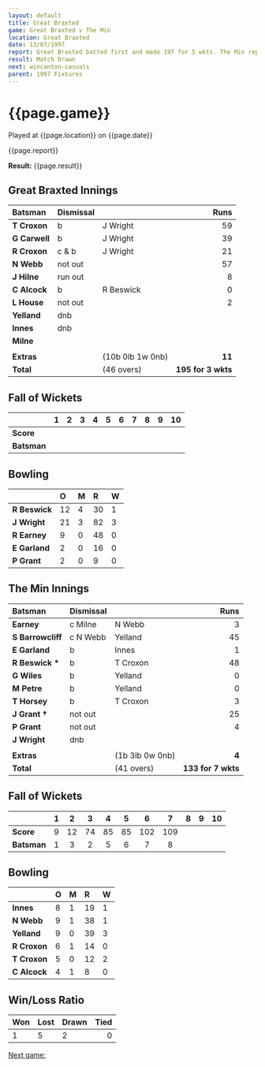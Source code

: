 ```yaml
---
layout: default
title: Great Braxted
game: Great Braxted v The Min
location: Great Braxted
date: 13/07/1997
report: Great Braxted batted first and made 197 for 5 wkts. The Min replied with 133 for 7 wkts
result: Match Drawn
next: wincanton-casuals
parent: 1997 Fixtures
---
```


# {{page.game}}

Played at {{page.location}} on {{page.date}}

{{page.report}}

**Result:** {{page.result}}

## Great Braxted Innings

| Batsman | Dismissal |  | Runs |
|:---|:---|---|---:|
| **T Croxon** | b | J Wright | 59 |
| **G Carwell** | b | J Wright | 39 |
| **R Croxon** | c & b | J Wright | 21 |
| **N Webb** | not out |  | 57 |
| **J Hilne** | run out |  | 8 |
| **C Alcock** | b | R Beswick | 0 |
| **L House** | not out |  | 2 |
| **Yelland** | dnb |  |  |
| **Innes** | dnb |  |  |
| **Milne** |  |  |  |
|  |  |  |  |
| **Extras** | | (10b 0lb 1w 0nb) | **11** |
| **Total** | | (46 overs) | ****195 for 3 wkts**** |

## Fall of Wickets

| | 1 | 2 | 3 | 4 | 5 | 6 | 7 | 8 | 9 | 10 |
|---|:---:|:---:|:---:|:---:|:---:|:---:|:---:|:---:|:---:|:---:|
| **Score** |  |  |  |  |  |  |  |  |  |  |
| **Batsman** |  |  |  |  |  |  |  |  |  |  |

## Bowling

| | O | M | R | W |
|---|:---|:---|:---|:---|
| **R Beswick** | 12 | 4 | 30 | 1 |
| **J Wright** | 21 | 3 | 82 | 3 |
| **R Earney** | 9 | 0 | 48 | 0 |
| **E Garland** | 2 | 0 | 16 | 0 |
| **P Grant** | 2 | 0 | 9 | 0 |

## The Min Innings

| Batsman | Dismissal |  | Runs |
|:---|:---|---|---:|
| **Earney** | c Milne | N Webb | 3 |
| **S Barrowcliff** | c N Webb | Yelland | 45 |
| **E Garland** | b | Innes | 1 |
| **R Beswick &#42;** | b | T Croxon | 48 |
| **G Wiles** | b | Yelland | 0 |
| **M Petre** | b | Yelland | 0 |
| **T Horsey** | b | T Croxon | 3 |
| **J Grant &#8224;** | not out |  | 25 |
| **P Grant** | not out |  | 4 |
| **J Wright** | dnb |  |  |
|  |  |  |  |
| **Extras** | | (1b 3lb 0w 0nb) | **4** |
| **Total** | | (41 overs) | ****133 for 7 wkts**** |

## Fall of Wickets

| | 1 | 2 | 3 | 4 | 5 | 6 | 7 | 8 | 9 | 10 |
|---|:---:|:---:|:---:|:---:|:---:|:---:|:---:|:---:|:---:|:---:|
| **Score** | 9 | 12 | 74 | 85 | 85 | 102 | 109 |  |  |  |
| **Batsman** | 1 | 3 | 2 | 5 | 6 | 7 | 8 |  |  |  |

## Bowling

| | O | M | R | W |
|---|:---|:---|:---|:---|
| **Innes** | 8 | 1 | 19 | 1 |
| **N Webb** | 9 | 1 | 38 | 1 |
| **Yelland** | 9 | 0 | 39 | 3 |
| **R Croxon** | 6 | 1 | 14 | 0 |
| **T Croxon** | 5 | 0 | 12 | 2 |
| **C Alcock** | 4 | 1 | 8 | 0 |

## Win/Loss Ratio

| Won | Lost | Drawn | Tied |
|:---|:---|:---|---:|
| 1 | 5 | 2 | 0 |

[Next game:]({{page.next}})